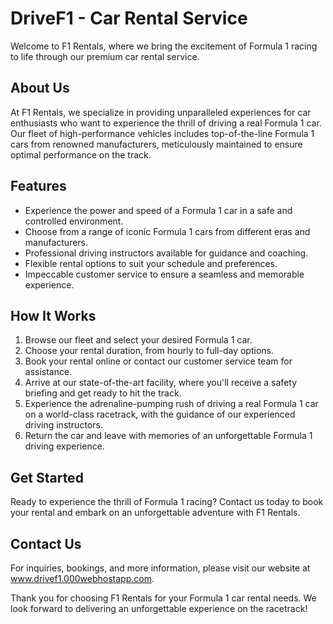 # DriveF1 - Car Rental Service

Welcome to F1 Rentals, where we bring the excitement of Formula 1 racing to life through our premium car rental service. 

## About Us

At F1 Rentals, we specialize in providing unparalleled experiences for car enthusiasts who want to experience the thrill of driving a real Formula 1 car. Our fleet of high-performance vehicles includes top-of-the-line Formula 1 cars from renowned manufacturers, meticulously maintained to ensure optimal performance on the track. 

## Features

- Experience the power and speed of a Formula 1 car in a safe and controlled environment.
- Choose from a range of iconic Formula 1 cars from different eras and manufacturers.
- Professional driving instructors available for guidance and coaching.
- Flexible rental options to suit your schedule and preferences.
- Impeccable customer service to ensure a seamless and memorable experience.

## How It Works

1. Browse our fleet and select your desired Formula 1 car.
2. Choose your rental duration, from hourly to full-day options.
3. Book your rental online or contact our customer service team for assistance.
4. Arrive at our state-of-the-art facility, where you'll receive a safety briefing and get ready to hit the track.
5. Experience the adrenaline-pumping rush of driving a real Formula 1 car on a world-class racetrack, with the guidance of our experienced driving instructors.
6. Return the car and leave with memories of an unforgettable Formula 1 driving experience.

## Get Started

Ready to experience the thrill of Formula 1 racing? Contact us today to book your rental and embark on an unforgettable adventure with F1 Rentals.

## Contact Us

For inquiries, bookings, and more information, please visit our website at www.drivef1.000webhostapp.com.



Thank you for choosing F1 Rentals for your Formula 1 car rental needs. We look forward to delivering an unforgettable experience on the racetrack!
